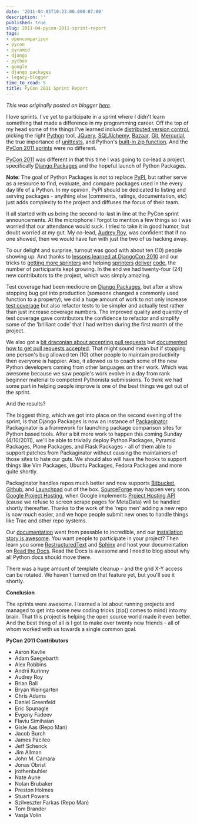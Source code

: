 ```yaml
---
date: '2011-04-05T10:23:00.000-07:00'
description: ''
published: true
slug: 2011-04-pycon-2011-sprint-report
tags:
- opencomparison
- pycon
- pyramid
- django
- python
- google
- django packages
- legacy-blogger
time_to_read: 5
title: PyCon 2011 Sprint Report
---
```


*This was originally posted on blogger [here](https://pydanny.blogspot.com/2011/04/pycon-2011-sprint-report.html)*.

I love sprints. I've yet to participate in a sprint where I didn't learn something that made a difference in my programming career. Off the top of my head some of the things I've learned include [distributed version control](https://en.wikipedia.org/wiki/Distributed_Version_Control_System), picking the right [Python](https://python.org/) tool, [JQuery](https://jquery.com/), [SQLAlchemy](https://www.sqlalchemy.org/), [Bazaar](https://en.wikipedia.org/wiki/Bazaar_(software)), [Git](https://en.wikipedia.org/wiki/Git_(software)), [Mercurial](https://en.wikipedia.org/wiki/Mercurial_(software)), the true importance of [unittests](https://docs.python.org/library/unittest.html), and Python's [built-in zip function](https://docs.python.org/library/functions.html#zip). And the [PyCon 2011 sprints](https://us.pycon.org/2011/sprints/projects/) were no different.

[PyCon 2011](https://us.pycon.org/2011/) was different in that this time I was going to co-lead a project, specifically [Django Packages](https://djangopackages.com/) and the hopeful launch of Python Packages.

<b>Note</b>: The goal of Python Packages is not to replace [PyPI](https://pypi.python.org/), but rather serve as a resource to find, evaluate, and compare packages used in the every day life of a Python. In my opinion, PyPI should be dedicated to listing and serving packages - anything else (comments, ratings, documentation, etc) just adds complexity to the project and diffuses the focus of their team.

It all started with us being the second-to-last in line at the PyCon sprint announcements. At the microphone I forgot to mention a few things so I was worried that our attendance would suck. I tried to take it in good humor, but doubt worried at my gut. My co-lead, [Audrey Roy](https://twitter.com/audreyr), was confident that if no one showed, then we would have fun with just the two of us hacking away.

To our delight and surprise, turnout was good with about ten (10) people showing up. And thanks to [lessons learned at DjangoCon 2010](https://readthedocs.org/docs/packaginator/en/latest/lessons_learned.html#djangocon-2010)&nbsp;and our tricks to [getting more sprinters](https://readthedocs.org/docs/packaginator/en/latest/lessons_learned.html#getting-sprinters)&nbsp;and helping&nbsp;[sprinters](https://readthedocs.org/docs/packaginator/en/latest/lessons_learned.html#assigning-work) [deliver](https://readthedocs.org/docs/packaginator/en/latest/lessons_learned.html#be-conservative) [code](https://readthedocs.org/docs/packaginator/en/latest/lessons_learned.html#helping-people-get-stuff-done), the number of participants kept growing. In the end we had twenty-four (24) new contributors to the project, which was simply amazing.

Test coverage had been mediocre on [Django Packages](https://github.com/djangopackages/djangopackages), but after a show stopping bug got into production (someone changed a commonly used function to a property), we did a huge amount of work to not only increase [test coverage](https://www.djangopackages.com/packages/p/django-coverage/) but also refactor tests to be simpler and actually test rather than just increase coverage numbers. The improved quality and quantity of test coverage gave contributors the confidence to refactor and simplify some of the 'brilliant code' that I had written during the first month of the project.

We also got a [bit draconian about accepting pull requests](https://readthedocs.org/docs/packaginator/en/latest/lessons_learned.html#pull-requests)&nbsp;but&nbsp;[documented how to get pull requests accepted](https://readthedocs.org/docs/packaginator/en/latest/contributing.html#how-to-get-your-pull-request-accepted). That might sound mean but if stopping one person's bug allowed ten (10) other people to maintain productivity then everyone is happier. Also, it allowed us to coach some of the new Python developers coming from other languages on their work. Which was awesome because we saw people's work evolve in a day from rank beginner material to competent Pythonista submissions. To think we had some part in helping people improve is one of the best things we got out of the sprint.

And the results?

The biggest thing, which we got into place on the second evening of the sprint, is that Django Packages is now an instance of [Packaginator](https://github.com/cartwheelweb/packaginator). Packaginator is a framework for launching package comparison sites for Python based tools. After a bit more work to happen this coming Sunday (4/10/2011), we'll be able to trivially deploy Python Packages, Pyramid Packages, Plone Packages, and Flask Packages - all of them able to support patches from Packaginator without causing the maintainers of those sites to hate our guts. We should also will have the hooks to support things like Vim Packages, Ubuntu Packages, Fedora Packages and more quite shortly.

Packaginator handles repos much better and now supports&nbsp;[Bitbucket](https://bitbucket.org/), [Github](https://github.com/), and [Launchpad](https://launchpad.net/) out of the box. [SourceForge](https://sourceforge.net/) may happen very soon. [Google Project Hosting](https://code.google.com/hosting/), when Google implements [Project Hosting API ](https://code.google.com/p/support/issues/detail?id=5088)(cause we refuse to screen scrape pages for MetaData) will be handled shortly thereafter. Thanks to the work of the 'repo men' adding a new repo is now much easier, and we hope people submit new ones to handle things like Trac and other repo systems.

Our [documentation](https://readthedocs.org/docs/packaginator/en/latest/index.html) went from passable to incredible, and our [installation story is awesome](https://readthedocs.org/docs/packaginator/en/latest/install.html). You want people to participate in your project? Then learn you some [RestructuredText](https://en.wikipedia.org/wiki/Restructured_Text) and [Sphinx](https://sphinx.pocoo.org/) and host your documentation on [Read the Docs](https://readthedocs.org/). Read the Docs is awesome and I need to blog about why all Python docs should move there.

There was a huge amount of template cleanup - and the grid X-Y access can be rotated. We haven't turned on that feature yet, but you'll see it shortly.

<b>Conclusion</b>

The sprints were awesome. I learned a lot about running projects and managed to get into some new coding tricks (zip() comes to mind) into my brain. That this project is helping the open source world made it even better. And the best thing of all is I got to make over twenty new friends - all of whom worked with us towards a single common goal.

<b>PyCon 2011 Contributors</b>



- Aaron Kavlie
- Adam Saegebarth
- Alex Robbins
- Andrii Kurinny
- Audrey Roy
- Brian Ball
- Bryan Weingarten
- Chris Adams
- Daniel Greenfeld
- Eric Spunagle
- Evgeny Fadeev
- Flaviu Simihaian
- Gisle Aas (Repo Man)
- Jacob Burch
- James Pacileo
- Jeff Schenck
- Jim Allman
- John M. Camara
- Jonas Obrist
- jrothenbuhler
- Nate Aune
- Nolan Brubaker
- Preston Holmes
- Stuart Powers
- Szilveszter Farkas (Repo Man)
- Tom Brander
- Vasja Volin


